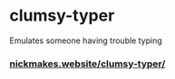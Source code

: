 # clumsy-typer
Emulates someone having trouble typing

### [nickmakes.website/clumsy-typer/](http://nickmakes.website/clumsy-typer/)
